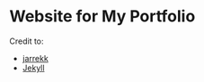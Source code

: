 # Website for My Portfolio

Credit to:
* [jarrekk](https://github.com/jarrekk/Jalpc#3-steps-to-setup-this-theme-at-your-website)
* [Jekyll](http://jekyllrb.com/)
